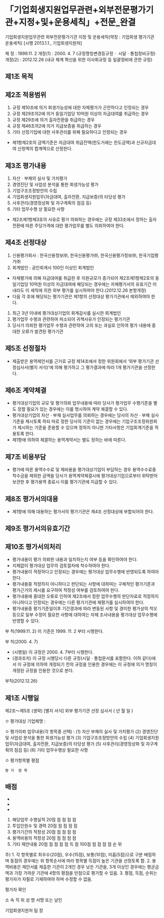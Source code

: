 # 「기업회생지원업무관련+외부전문평가기관+지정+및+운용세칙」+전문_완결

기업회생지원업무관련 외부전문평가기관 지정 및 운용세칙(약칭 : 기업회생 평가기관 운용세칙)
[시행 2013.1.1., 기업회생지원처]

제   정 : 1999.11. 2
개정(1) : 2000. 4. 7
(규정명칭변경등규정ㆍ
시달ㆍ통첩정비규정)
개정(2) : 2012.12.26
(내규 체계 혁신을
 위한 이사회규정 등
일괄정비에 관한 규정)

## 제1조 목적

## 제2조 적용범위
1. 규정 제10조에 의거 회생가능성에 대한 자체평가가 곤란하다고 인정되는 경우
2. 규정 제29조의2에 의거 동일기업당 10억원 이상의 자금대여를 취급하는 경우
3. 규정 제29조에 의거 출자전환을 취급하는 경우
4. 규정 제46조의2에 의거 지급보증을 취급하는 경우
5. 기타 선정기업에 대한 사후관리를 위해 필요하다고 인정되는 경우
- 제1항제2호의 금액기준은 자금대여 취급잔액(한도거래는 한도금액)과 신규자금대여 신청액의 합계액으로 산정한다.

## 제3조 평가내용
1. 자산ㆍ부채의 실사 및 가치평가
2. 경영진단 및 사업성 분석을 통한 회생가능성 평가
3. 기업구조조정방안의 수립
4. 기업회생지원업무(자금대여, 출자전환, 지급보증)의 타당성 평가
5. 사후관리(경영정상화 및 자구계획의 점검 등)
6. 기타 업무수행 상 필요한 사항
- 제2조제1항제3호의 사유로 평가 의뢰하는 경우에는 규정 제33조에서 정하는 출자전환에 따른 주당가격에 대한 평가업무를 별도 의뢰하여야 한다.

## 제4조 선정대상
1. 신용평가회사 : 한국신용정보㈜, 한국신용평가㈜, 한국신용평가정보㈜, 한국기업평가㈜
2. 회계법인 : 공인회계사 100인 이상인 회계법인
- 자체평가에 의해 자금대여를 취급한 후 지원규모가 증가되어 제2조제1항제2호의 동일기업당 10억원 이상의 자금대여에 해당되는 경우에는 자체평가서의 유효기간 이내라도 이 세칙에 의한 외부 평가를 실시하여야 한다.(2012.12.26 본항개정)
- 다음 각 호에 해당되는 평가기관은 제1항의 선정대상 평가기관에서 제외하여야 한다.
1. 최근 3년 이내에 평가대상기업의 회계감사를 실시한 회계법인
2. 평가업무 수행과 관련하여 피소되어 귀책사유가 인정되는 평가기관
3. 당사가 의뢰한 평가업무 수행과 관련하여 고의 또는 과실로 인하여 평가  내용에 중대한 오류가 발견된 평가기관

## 제5조 선정절차
- 제출받은 용역제안서를 근거로 규정 제14조에서 정한 위원회에서 ‘외부 평가기관 선정심사서(별지 서식)’에 의해 평가하고 그 평가결과에 따라 1개 평가기관을 선정한다.

## 제6조 계약체결
- 평가대상기업의 규모 및 평가의뢰 업무내용에 따라 당사가 평가업무 수행기준을 별도 정할 필요가 있는 경우에는 이를 명시하여 계약 체결할 수 있다.
- 평가대상기업의 자산ㆍ부채 실사업무를 의뢰하는 경우에는 당사의 자산ㆍ부채 실사기준을 제시토록 하되 따로 정한 당사의 기준이 없는 경우에는 기업구조조정위원회가 제시하는 기준을 준용할 수 있으며 정하지 아니한 기타사항은 기업회계기준을 적용토록 한다.
- 제1항에 의하여 체결하는 용역계약서는 별도 정하는 바에 따른다.

## 제7조 비용부담
- 평가에 따른 용역수수료 및 제비용을 평가대상기업이 부담하는 경우 용역수수료중 착수금을 제외한 금액을 당사가 용역계약체결시에 평가대상기업으로부터 위탁받아 보관한 후 평가용역 종료시 이를 평가기관에 지급할 수 있다.

## 제8조 평가서의대용
- 제1항에 의해 대용하는 평가서의 평가기관은 제4조 선정대상에 부합되어야 한다.

## 제9조 평가서의유효기간

## 제10조 평가서의처리
- 평가내용이 평가 의뢰한 내용과 일치하는지 여부 등을 확인하여야 한다.
- 지체없이 평가대상 업무의 검토절차에 착수하여야 한다.
- 평가내용이 적정하다고 인정되는 경우에는 평가대상 업무수행에 반영되도록 하여야 한다.
- 평가내용중 적정하지 아니하다고 판단되는 사항에 대하여는 구체적인 평가기준과 평가근거의 제시를 요구하여 적정성 여부를 검토하여야 한다.
- 평가내용에 중대한 오류로 인하여 제2조에서 정한 업무수행의 판단자료로 적정하지 아니하다고 인정되는 경우에는 다른 평가기관에 재평가를 실시하여야 한다.
- 평가내용중 평가기준일이후 기간경과에 따라 변동된 사항 및 경미한 평가상의 착오 등으로 일부 수정이 필요한 사항에 대하여는 자체 조사내용을 평가대상 업무수행에 반영할 수 있다.

부     칙(1999.11. 2)
이 기준은  1999. 11. 2 부터 시행한다.

부     칙(2000. 4. 7)
- (시행일) 이 규정은 2000. 4. 7부터 시행한다.
- (경과조치) 이 규정 시행당시 다른 규정(시달ㆍ통첩문서를 포함한다. 이하 같다)에서 이 규정에 의하여 개정되기 전의 규정을 인용한 경우에는 이 규정에 의거 명칭이 개정된 규정을 인용한 것으로 본다.

부칙(2012.12.26)
## 제1조 시행일
제2조～제5조 (생략)
[별지 서식]
외부 평가기관 선정 심사서
(       년     월     일 )

ㅇ 평가대상 기업체명 :

ㅇ 평가의뢰 업무내용(각 항목중 선택) :
(1) 자산 부채의 실사 및 가치평가
(2) 경영진단 및 사업성 분석을 통한 회생가능성 평가
(3) 기업구조조정방안의 수립
(4) 기업회생지원업무(자금대여, 출자전환, 지급보증)의 타당성 평가
(5) 사후관리(경영정상화 및 자구계획의 점검 등)
(6) 기타 업무수행상 필요한 사항

ㅇ 평가항목별 평점

    평 가  항 목
  배점
- 
- 
- 
- 
1. 해당업무 수행실적
 20점
      점
      점
      점
      점
2. 투입인원수 및 경력
 20점
      점
      점
      점
      점
3. 평가기간의 적정성
 20점
      점
      점
      점
      점
4. 용역비용의 적정성
 20점
      점
      점
      점
      점
5. 기타 제안내용
 20점
      점
      점
      점
      점
     득       점
100점
      점
      점
      점
      점
     순       위

  주) 1. 각 항목별로 최우수(20점), 우수(15점), 보통(10점), 미흡(5점)으로 구분 배점하며 동점의 경우에는 위 항목순서에 따라 항목별 득점이 높은 기관을 선정토록 함.
      2. 용역비용은 제안서를 제출한 기관이 2개인 경우 낮은 기관을, 3개 이상인 경우에는 평균금액과 가장 가까운 기관에 4항의 평점을 만점으로 평가할 수 있음.
      3. 평점, 득점, 순위는 평가자가 자필로 기재하여야 하며 수정할 수 없음.

평가자 확인

소    속
직 위
성    명
서명 또는 날인

기업회생지원처
팀 장

